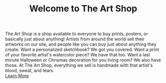 <!DOCTYPE html>
<html>
  
  <head>
    <link rel="stylesheet" href="style.css">
    <title>My Business</title>
  </head>
  
  <body>
    <header id="showcase">
      <h1> Welcome to The Art Shop</h1>
    </header>
    <div id="content" class="container">
      The Art Shop is a shop available to everyone to buy prints, posters, or basically just about anything! Artists from around the world sell their artworks on our site, and people like you can buy just about anything they create. Want a personalized sketchbook? We got you covered. Want a print of your favorite artist's watercolor piece? We have that too. Want a last minute Halloween or Chrismas decoration for you living room? We also have those. At The Art Shop, everything we sell is handmade with that artist's blood, sweat, and tears.
    </div>
    <a href="main.html" class="btn">Learn More</a>
  </body>
  
</html>
